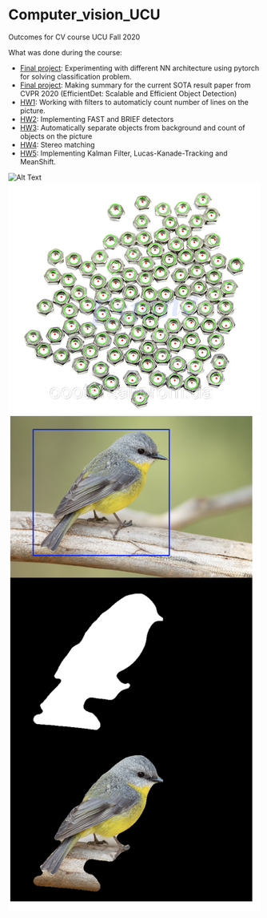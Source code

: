 # Computer_vision_UCU
Outcomes for CV course UCU Fall 2020

What was done during the course: 
- [Final project](https://github.com/trokhymovych/Computer_vision_UCU/blob/master/dl4cv2020_Trokhymovych_Mykola_project.pdf): Experimenting with different NN architecture using pytorch for solving classification problem.
- [Final project](https://github.com/trokhymovych/Computer_vision_UCU/blob/master/dl4cv2020_Mykola_Trokhymovych_paper_review.pdf): Making summary for the current SOTA result paper from CVPR 2020 (EfficientDet: Scalable and Efficient Object Detection)
- [HW1](https://github.com/trokhymovych/Computer_vision_UCU/tree/master/homeworks/HW1): Working with filters to automaticly count number of lines on the picture.
- [HW2](https://github.com/trokhymovych/Computer_vision_UCU/blob/master/homeworks/HW_2_Trokhymovych.ipynb): Implementing FAST and BRIEF detectors
- [HW3](https://colab.research.google.com/drive/1KRpcedMyIsV3ODV_WBYDiuJ2fSRQ8Vg4?usp=sharing): Automatically separate objects from background and count of objects on the picture
- [HW4](https://colab.research.google.com/drive/1l-Fo8uc5ufcdqlwuRd88z0qToe8rWr20?usp=sharing): Stereo matching
- [HW5](https://github.com/trokhymovych/CV_HW3): Implementing Kalman Filter,  Lucas-Kanade-Tracking and MeanShift.

![Alt Text](https://media.giphy.com/media/UNS6vKZrWFuqY6LxNR/giphy.gif)
![Alt Text](https://github.com/trokhymovych/Computer_vision_UCU/blob/master/imgs/Screenshot%202021-02-19%20at%2009.35.09.png)
![Alt Text](https://github.com/trokhymovych/Computer_vision_UCU/blob/master/imgs/Screenshot%202021-02-19%20at%2009.36.03.png)

